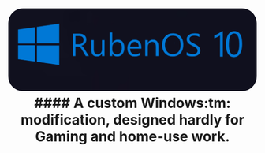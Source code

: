 <h1 align="center">
  <img src="https://github.com/WorldOFWindows/RubenOS/blob/main/rubenos_banner.png?raw=true" "width="500"  style="border-radius: 30px"></a>
#### A custom Windows:tm: modification, designed hardly for Gaming and home-use work. 
